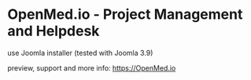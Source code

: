 # OpenMed.io - Project Management and Helpdesk
use Joomla installer (tested with Joomla 3.9)

preview, support and more info: 
https://OpenMed.io
